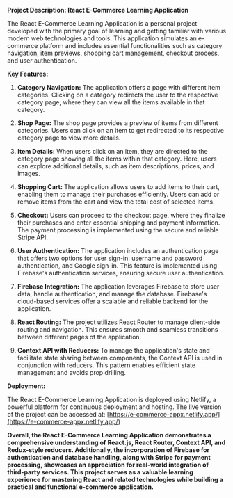 **Project Description: React E-Commerce Learning Application**

The React E-Commerce Learning Application is a personal project developed with the primary goal of learning and getting familiar with various modern web technologies and tools. This application simulates an e-commerce platform and includes essential functionalities such as category navigation, item previews, shopping cart management, checkout process, and user authentication.

**Key Features:**

1. **Category Navigation:** The application offers a page with different item categories. Clicking on a category redirects the user to the respective category page, where they can view all the items available in that category.

2. **Shop Page:** The shop page provides a preview of items from different categories. Users can click on an item to get redirected to its respective category page to view more details.

3. **Item Details:** When users click on an item, they are directed to the category page showing all the items within that category. Here, users can explore additional details, such as item descriptions, prices, and images.

4. **Shopping Cart:** The application allows users to add items to their cart, enabling them to manage their purchases efficiently. Users can add or remove items from the cart and view the total cost of selected items.

5. **Checkout:** Users can proceed to the checkout page, where they finalize their purchases and enter essential shipping and payment information. The payment processing is implemented using the secure and reliable Stripe API.

6. **User Authentication:** The application includes an authentication page that offers two options for user sign-in: username and password authentication, and Google sign-in. This feature is implemented using Firebase's authentication services, ensuring secure user authentication.

7. **Firebase Integration:** The application leverages Firebase to store user data, handle authentication, and manage the database. Firebase's cloud-based services offer a scalable and reliable backend for the application.

8. **React Routing:** The project utilizes React Router to manage client-side routing and navigation. This ensures smooth and seamless transitions between different pages of the application.

9. **Context API with Reducers:** To manage the application's state and facilitate state sharing between components, the Context API is used in conjunction with reducers. This pattern enables efficient state management and avoids prop drilling.

**Deployment:**

The React E-Commerce Learning Application is deployed using Netlify, a powerful platform for continuous deployment and hosting. The live version of the project can be accessed at: [https://e-commerce-appx.netlify.app/](https://e-commerce-appx.netlify.app/)

**Overall, the React E-Commerce Learning Application demonstrates a comprehensive understanding of React.js, React Router, Context API, and Redux-style reducers. Additionally, the incorporation of Firebase for authentication and database handling, along with Stripe for payment processing, showcases an appreciation for real-world integration of third-party services. This project serves as a valuable learning experience for mastering React and related technologies while building a practical and functional e-commerce application.**